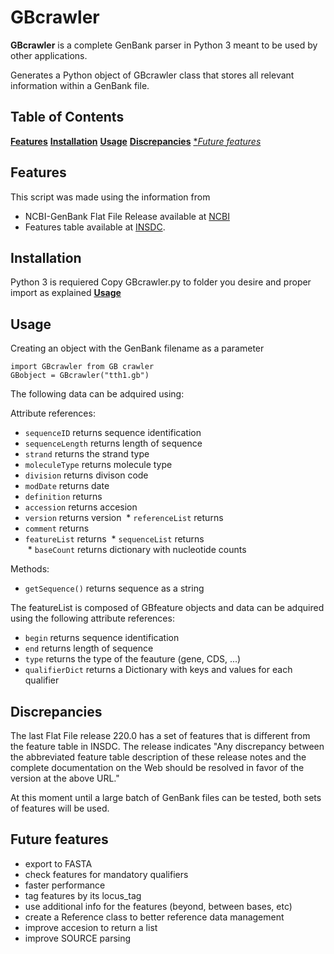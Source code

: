 # GBcrawler

**GBcrawler** is a complete GenBank parser in Python 3 meant to be used by other applications.

Generates a Python object of GBcrawler class that stores all relevant information within a GenBank file.


## Table of Contents

[**Features**](#features)
[**Installation**](#installation)
[**Usage**](#usage)
[**Discrepancies**](#discrep)
[**Future features*](#future)

## Features

This script was made using the information from 

  * NCBI-GenBank Flat File Release available at [NCBI](https://www.ncbi.nlm.nih.gov/genbank/)
  * Features table available at [INSDC](http://www.insdc.org/documents/feature-table).


## Installation

Python 3 is requiered
Copy GBcrawler.py to folder you desire and proper import as explained [**Usage**](#usage)


## Usage

Creating an object with the GenBank filename as a parameter

```
import GBcrawler from GB crawler
GBobject = GBcrawler("tth1.gb")
```

The following data can be adquired using:

Attribute references:
  * `sequenceID` returns sequence identification
  * `sequenceLength` returns length of sequence
  * `strand` returns the strand type 
  * `moleculeType` returns molecule type
  * `division` returns divison code
  * `modDate` returns date
  * `definition` returns
  * `accession` returns accesion
  * `version` returns version
  * `referenceList` returns
  * `comment` returns
  * `featureList` returns
  * `sequenceList` returns  
  * `baseCount` returns dictionary with nucleotide counts

Methods:
  * `getSequence()` returns sequence as a string

The featureList is composed of GBfeature objects and data can be adquired using the following attribute references:
  * `begin` returns sequence identification
  * `end` returns length of sequence
  * `type` returns the type of the feauture (gene, CDS, ...)
  * `qualifierDict` returns a Dictionary with keys and values for each qualifier

## Discrepancies

The last Flat File release 220.0 has a set of features that is different from the feature table in INSDC. The release indicates "Any discrepancy between the abbreviated feature table description of these release notes and the complete documentation on the Web
should be resolved in favor of the version at the above URL."

At this moment until a large batch of GenBank files can be tested, both sets of features will be used.


## Future features

  * export to FASTA
  * check features for mandatory qualifiers
  * faster performance
  * tag features by its locus_tag
  * use additional info for the features (beyond, between bases, etc)
  * create a Reference class to better reference data management
  * improve accesion to return a list
  * improve SOURCE parsing 

